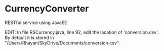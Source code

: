 CurrencyConverter
=================

RESTful service using JavaEE

EDIT:
In file RSCurrency.java, line 92, edit the lacation of 'conversion.csv'. By default it is stored in "/Users/Rhayan/SkyDrive/Documents/conversion.csv".


